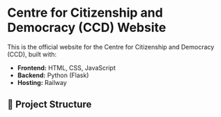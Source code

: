 # Centre for Citizenship and Democracy (CCD) Website

This is the official website for the Centre for Citizenship and Democracy (CCD), built with:
- **Frontend:** HTML, CSS, JavaScript
- **Backend:** Python (Flask)
- **Hosting:** Railway

## 📂 Project Structure
